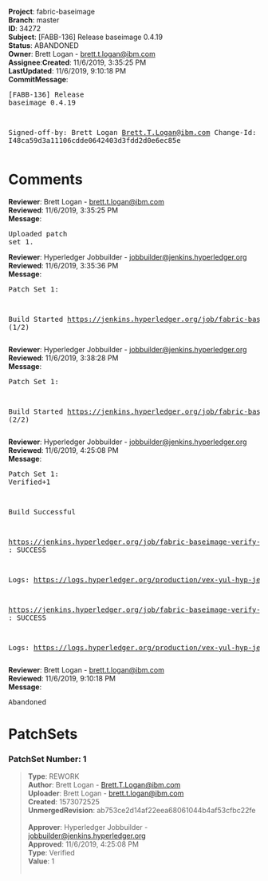 <strong>Project</strong>: fabric-baseimage</br><strong>Branch</strong>: master<br><strong>ID</strong>: 34272<br><strong>Subject</strong>: [FABB-136] Release baseimage 0.4.19<br><strong>Status</strong>: ABANDONED<br><strong>Owner</strong>: Brett Logan - brett.t.logan@ibm.com<br><strong>Assignee</strong>:<strong>Created</strong>: 11/6/2019, 3:35:25 PM<br><strong>LastUpdated</strong>: 11/6/2019, 9:10:18 PM<br><strong>CommitMessage</strong>:<br><pre>[FABB-136] Release baseimage 0.4.19

Signed-off-by: Brett Logan <Brett.T.Logan@ibm.com>
Change-Id: I48ca59d3a11106cdde0642403d3fdd2d0e6ec85e
</pre><h1>Comments</h1><strong>Reviewer</strong>: Brett Logan - brett.t.logan@ibm.com<br><strong>Reviewed</strong>: 11/6/2019, 3:35:25 PM<br><strong>Message</strong>: <pre>Uploaded patch set 1.</pre><strong>Reviewer</strong>: Hyperledger Jobbuilder - jobbuilder@jenkins.hyperledger.org<br><strong>Reviewed</strong>: 11/6/2019, 3:35:36 PM<br><strong>Message</strong>: <pre>Patch Set 1:

Build Started https://jenkins.hyperledger.org/job/fabric-baseimage-verify-docker-s390x/369/ (1/2)</pre><strong>Reviewer</strong>: Hyperledger Jobbuilder - jobbuilder@jenkins.hyperledger.org<br><strong>Reviewed</strong>: 11/6/2019, 3:38:28 PM<br><strong>Message</strong>: <pre>Patch Set 1:

Build Started https://jenkins.hyperledger.org/job/fabric-baseimage-verify-docker-x86_64/366/ (2/2)</pre><strong>Reviewer</strong>: Hyperledger Jobbuilder - jobbuilder@jenkins.hyperledger.org<br><strong>Reviewed</strong>: 11/6/2019, 4:25:08 PM<br><strong>Message</strong>: <pre>Patch Set 1: Verified+1

Build Successful 

https://jenkins.hyperledger.org/job/fabric-baseimage-verify-docker-x86_64/366/ : SUCCESS

Logs: https://logs.hyperledger.org/production/vex-yul-hyp-jenkins-3/fabric-baseimage-verify-docker-x86_64/366

https://jenkins.hyperledger.org/job/fabric-baseimage-verify-docker-s390x/369/ : SUCCESS

Logs: https://logs.hyperledger.org/production/vex-yul-hyp-jenkins-3/fabric-baseimage-verify-docker-s390x/369</pre><strong>Reviewer</strong>: Brett Logan - brett.t.logan@ibm.com<br><strong>Reviewed</strong>: 11/6/2019, 9:10:18 PM<br><strong>Message</strong>: <pre>Abandoned</pre><h1>PatchSets</h1><h3>PatchSet Number: 1</h3><blockquote><strong>Type</strong>: REWORK<br><strong>Author</strong>: Brett Logan - Brett.T.Logan@ibm.com<br><strong>Uploader</strong>: Brett Logan - brett.t.logan@ibm.com<br><strong>Created</strong>: 1573072525<br><strong>UnmergedRevision</strong>: ab753ce2d14af22eea68061044b4af53cfbc22fe<br><br><strong>Approver</strong>: Hyperledger Jobbuilder - jobbuilder@jenkins.hyperledger.org<br><strong>Approved</strong>: 11/6/2019, 4:25:08 PM<br><strong>Type</strong>: Verified<br><strong>Value</strong>: 1<br><br></blockquote>